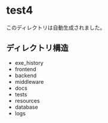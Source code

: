 # test4

このディレクトリは自動生成されました。

## ディレクトリ構造

- exe_history
- frontend
- backend
- middleware
- docs
- tests
- resources
- database
- logs